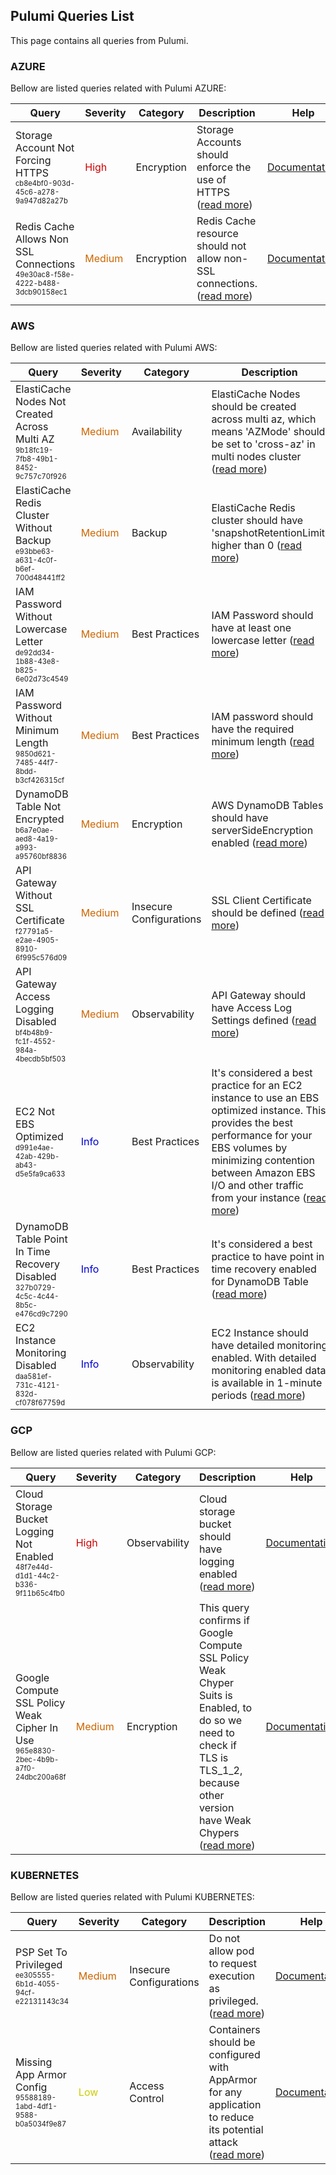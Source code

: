 ## Pulumi Queries List
This page contains all queries from Pulumi.

### AZURE
Bellow are listed queries related with Pulumi AZURE:



|            Query             |Severity|Category|Description|Help|
|------------------------------|--------|--------|-----------|----|
|Storage Account Not Forcing HTTPS<br/><sup><sub>cb8e4bf0-903d-45c6-a278-9a947d82a27b</sub></sup>|<span style="color:#C00">High</span>|Encryption|Storage Accounts should enforce the use of HTTPS (<a href="../pulumi-queries/azure/cb8e4bf0-903d-45c6-a278-9a947d82a27b" target="_blank">read more</a>)|<a href="https://www.pulumi.com/registry/packages/azure-native/api-docs/storage/storageaccount/#enablehttpstrafficonly_yaml">Documentation</a><br/>|
|Redis Cache Allows Non SSL Connections<br/><sup><sub>49e30ac8-f58e-4222-b488-3dcb90158ec1</sub></sup>|<span style="color:#C60">Medium</span>|Encryption|Redis Cache resource should not allow non-SSL connections. (<a href="../pulumi-queries/azure/49e30ac8-f58e-4222-b488-3dcb90158ec1" target="_blank">read more</a>)|<a href="https://www.pulumi.com/registry/packages/azure-native/api-docs/cache/redis/#enablenonsslport_yaml">Documentation</a><br/>|

### AWS
Bellow are listed queries related with Pulumi AWS:



|            Query             |Severity|Category|Description|Help|
|------------------------------|--------|--------|-----------|----|
|ElastiCache Nodes Not Created Across Multi AZ<br/><sup><sub>9b18fc19-7fb8-49b1-8452-9c757c70f926</sub></sup>|<span style="color:#C60">Medium</span>|Availability|ElastiCache Nodes should be created across multi az, which means 'AZMode' should be set to 'cross-az' in multi nodes cluster (<a href="../pulumi-queries/aws/9b18fc19-7fb8-49b1-8452-9c757c70f926" target="_blank">read more</a>)|<a href="https://www.pulumi.com/registry/packages/aws/api-docs/elasticache/cluster/#azmode_yaml">Documentation</a><br/>|
|ElastiCache Redis Cluster Without Backup<br/><sup><sub>e93bbe63-a631-4c0f-b6ef-700d48441ff2</sub></sup>|<span style="color:#C60">Medium</span>|Backup|ElastiCache Redis cluster should have 'snapshotRetentionLimit' higher than 0 (<a href="../pulumi-queries/aws/e93bbe63-a631-4c0f-b6ef-700d48441ff2" target="_blank">read more</a>)|<a href="https://www.pulumi.com/registry/packages/aws/api-docs/elasticache/cluster/#snapshotretentionlimit_yaml">Documentation</a><br/>|
|IAM Password Without Lowercase Letter<br/><sup><sub>de92dd34-1b88-43e8-b825-6e02d73c4549</sub></sup>|<span style="color:#C60">Medium</span>|Best Practices|IAM Password should have at least one lowercase letter (<a href="../pulumi-queries/aws/de92dd34-1b88-43e8-b825-6e02d73c4549" target="_blank">read more</a>)|<a href="https://www.pulumi.com/registry/packages/aws/api-docs/iam/accountpasswordpolicy/#requirelowercasecharacters_yaml">Documentation</a><br/>|
|IAM Password Without Minimum Length<br/><sup><sub>9850d621-7485-44f7-8bdd-b3cf426315cf</sub></sup>|<span style="color:#C60">Medium</span>|Best Practices|IAM password should have the required minimum length (<a href="../pulumi-queries/aws/9850d621-7485-44f7-8bdd-b3cf426315cf" target="_blank">read more</a>)|<a href="https://www.pulumi.com/registry/packages/aws/api-docs/iam/accountpasswordpolicy/#minimumpasswordlength_yaml">Documentation</a><br/>|
|DynamoDB Table Not Encrypted<br/><sup><sub>b6a7e0ae-aed8-4a19-a993-a95760bf8836</sub></sup>|<span style="color:#C60">Medium</span>|Encryption|AWS DynamoDB Tables should have serverSideEncryption enabled (<a href="../pulumi-queries/aws/b6a7e0ae-aed8-4a19-a993-a95760bf8836" target="_blank">read more</a>)|<a href="https://www.pulumi.com/registry/packages/aws/api-docs/dynamodb/table/#serversideencryption_yaml">Documentation</a><br/>|
|API Gateway Without SSL Certificate<br/><sup><sub>f27791a5-e2ae-4905-8910-6f995c576d09</sub></sup>|<span style="color:#C60">Medium</span>|Insecure Configurations|SSL Client Certificate should be defined (<a href="../pulumi-queries/aws/f27791a5-e2ae-4905-8910-6f995c576d09" target="_blank">read more</a>)|<a href="https://www.pulumi.com/registry/packages/aws/api-docs/apigatewayv2/stage/#clientcertificateid_yaml">Documentation</a><br/>|
|API Gateway Access Logging Disabled<br/><sup><sub>bf4b48b9-fc1f-4552-984a-4becdb5bf503</sub></sup>|<span style="color:#C60">Medium</span>|Observability|API Gateway should have Access Log Settings defined (<a href="../pulumi-queries/aws/bf4b48b9-fc1f-4552-984a-4becdb5bf503" target="_blank">read more</a>)|<a href="https://www.pulumi.com/registry/packages/aws/api-docs/apigatewayv2/stage/#accesslogsettings_yaml">Documentation</a><br/>|
|EC2 Not EBS Optimized<br/><sup><sub>d991e4ae-42ab-429b-ab43-d5e5fa9ca633</sub></sup>|<span style="color:#00C">Info</span>|Best Practices|It's considered a best practice for an EC2 instance to use an EBS optimized instance. This provides the best performance for your EBS volumes by minimizing contention between Amazon EBS I/O and other traffic from your instance (<a href="../pulumi-queries/aws/d991e4ae-42ab-429b-ab43-d5e5fa9ca633" target="_blank">read more</a>)|<a href="https://www.pulumi.com/registry/packages/aws/api-docs/ec2/instance/#ebsoptimized_yaml">Documentation</a><br/>|
|DynamoDB Table Point In Time Recovery Disabled<br/><sup><sub>327b0729-4c5c-4c44-8b5c-e476cd9c7290</sub></sup>|<span style="color:#00C">Info</span>|Best Practices|It's considered a best practice to have point in time recovery enabled for DynamoDB Table (<a href="../pulumi-queries/aws/327b0729-4c5c-4c44-8b5c-e476cd9c7290" target="_blank">read more</a>)|<a href="https://www.pulumi.com/registry/packages/aws/api-docs/dynamodb/table/#pointintimerecovery_yaml">Documentation</a><br/>|
|EC2 Instance Monitoring Disabled<br/><sup><sub>daa581ef-731c-4121-832d-cf078f67759d</sub></sup>|<span style="color:#00C">Info</span>|Observability|EC2 Instance should have detailed monitoring enabled. With detailed monitoring enabled data is available in 1-minute periods (<a href="../pulumi-queries/aws/daa581ef-731c-4121-832d-cf078f67759d" target="_blank">read more</a>)|<a href="https://www.pulumi.com/registry/packages/aws/api-docs/ec2/instance/#monitoring_yaml">Documentation</a><br/>|

### GCP
Bellow are listed queries related with Pulumi GCP:



|            Query             |Severity|Category|Description|Help|
|------------------------------|--------|--------|-----------|----|
|Cloud Storage Bucket Logging Not Enabled<br/><sup><sub>48f7e44d-d1d1-44c2-b336-9f11b65c4fb0</sub></sup>|<span style="color:#C00">High</span>|Observability|Cloud storage bucket should have logging enabled (<a href="../pulumi-queries/gcp/48f7e44d-d1d1-44c2-b336-9f11b65c4fb0" target="_blank">read more</a>)|<a href="https://www.pulumi.com/registry/packages/gcp/api-docs/storage/bucket/#logging_yaml">Documentation</a><br/>|
|Google Compute SSL Policy Weak Cipher In Use<br/><sup><sub>965e8830-2bec-4b9b-a7f0-24dbc200a68f</sub></sup>|<span style="color:#C60">Medium</span>|Encryption|This query confirms if Google Compute SSL Policy Weak Chyper Suits is Enabled, to do so we need to check if TLS is TLS_1_2, because other version have Weak Chypers (<a href="../pulumi-queries/gcp/965e8830-2bec-4b9b-a7f0-24dbc200a68f" target="_blank">read more</a>)|<a href="https://www.pulumi.com/registry/packages/gcp/api-docs/compute/sslpolicy/#mintlsversion_yaml">Documentation</a><br/>|

### KUBERNETES
Bellow are listed queries related with Pulumi KUBERNETES:



|            Query             |Severity|Category|Description|Help|
|------------------------------|--------|--------|-----------|----|
|PSP Set To Privileged<br/><sup><sub>ee305555-6b1d-4055-94cf-e22131143c34</sub></sup>|<span style="color:#C60">Medium</span>|Insecure Configurations|Do not allow pod to request execution as privileged. (<a href="../pulumi-queries/ee305555-6b1d-4055-94cf-e22131143c34" target="_blank">read more</a>)|<a href="https://www.pulumi.com/registry/packages/kubernetes/api-docs/policy/v1beta1/podsecuritypolicy/#privileged_yaml">Documentation</a><br/>|
|Missing App Armor Config<br/><sup><sub>95588189-1abd-4df1-9588-b0a5034f9e87</sub></sup>|<span style="color:#CC0">Low</span>|Access Control|Containers should be configured with AppArmor for any application to reduce its potential attack (<a href="../pulumi-queries/95588189-1abd-4df1-9588-b0a5034f9e87" target="_blank">read more</a>)|<a href="https://www.pulumi.com/registry/packages/kubernetes/api-docs/core/v1/pod/#objectmeta">Documentation</a><br/>|
